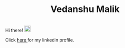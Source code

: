 
<h1 align="center">Vedanshu Malik</h1>
<br>Hi there! <img src="https://user-images.githubusercontent.com/42378118/110234147-e3259600-7f4e-11eb-95be-0c4047144dea.gif" width="20"><br>

<span>Click <a href="https://www.linkedin.com/in/vedanshu-malik/"> here </a> for my linkedin profile.</span>
